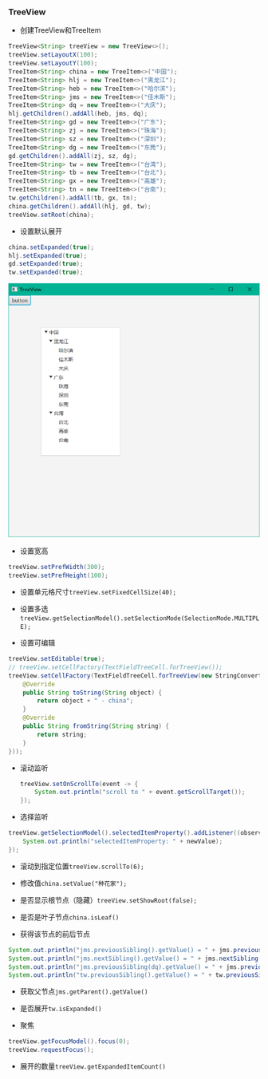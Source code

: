 ### TreeView

* 创建TreeView和TreeItem
  
```java
TreeView<String> treeView = new TreeView<>();  
treeView.setLayoutX(100);  
treeView.setLayoutY(100);  
TreeItem<String> china = new TreeItem<>("中国");  
TreeItem<String> hlj = new TreeItem<>("黒龙江");  
TreeItem<String> heb = new TreeItem<>("哈尔滨");  
TreeItem<String> jms = new TreeItem<>("佳木斯");  
TreeItem<String> dq = new TreeItem<>("大庆");  
hlj.getChildren().addAll(heb, jms, dq);  
TreeItem<String> gd = new TreeItem<>("广东");  
TreeItem<String> zj = new TreeItem<>("珠海");  
TreeItem<String> sz = new TreeItem<>("深圳");  
TreeItem<String> dg = new TreeItem<>("东莞");  
gd.getChildren().addAll(zj, sz, dg);  
TreeItem<String> tw = new TreeItem<>("台湾");  
TreeItem<String> tb = new TreeItem<>("台北");  
TreeItem<String> gx = new TreeItem<>("高雄");  
TreeItem<String> tn = new TreeItem<>("台南");  
tw.getChildren().addAll(tb, gx, tn);  
china.getChildren().addAll(hlj, gd, tw);  
treeView.setRoot(china);
```

* 设置默认展开
  
```java
china.setExpanded(true);  
hlj.setExpanded(true);  
gd.setExpanded(true);  
tw.setExpanded(true);
```

  ![](../assets/Pasted%20image%2020220607071231.png)

* 设置宽高
  
```java
treeView.setPrefWidth(300);  
treeView.setPrefHeight(100);
```

* 设置单元格尺寸`treeView.setFixedCellSize(40);`

* 设置多选`treeView.getSelectionModel().setSelectionMode(SelectionMode.MULTIPLE);`

* 设置可编辑
  
```java
treeView.setEditable(true);  
// treeView.setCellFactory(TextFieldTreeCell.forTreeView());
treeView.setCellFactory(TextFieldTreeCell.forTreeView(new StringConverter<String>() {  
    @Override  
    public String toString(String object) {  
        return object + " - china";  
    }  
    @Override  
    public String fromString(String string) {  
        return string;  
    }  
}));
```

* 滚动监听
  
  ```java
  treeView.setOnScrollTo(event -> {  
      System.out.println("scroll to " + event.getScrollTarget());  
  });
  ```

* 选择监听
  
```java
treeView.getSelectionModel().selectedItemProperty().addListener((observable, oldValue, newValue) -> {  
    System.out.println("selectedItemProperty: " + newValue);  
});
```

* 滚动到指定位置`treeView.scrollTo(6);`

* 修改值`china.setValue("种花家");`

* 是否显示根节点（隐藏）`treeView.setShowRoot(false);`

* 是否是叶子节点`china.isLeaf()`

* 获得该节点的前后节点
  
```java
System.out.println("jms.previousSibling().getValue() = " + jms.previousSibling().getValue());  
System.out.println("jms.nextSibling().getValue() = " + jms.nextSibling().getValue());  
System.out.println("jms.previousSibling(dq).getValue() = " + jms.previousSibling(dq).getValue());  
System.out.println("tw.previousSibling().getValue() = " + tw.previousSibling().getValue());
```

* 获取父节点`jms.getParent().getValue()`

* 是否展开`tw.isExpanded()`

* 聚焦
  
```java
treeView.getFocusModel().focus(0);  
treeView.requestFocus();
```

* 展开的数量`treeView.getExpandedItemCount()`